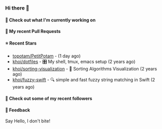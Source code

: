 ### Hi there 👋

#### 👷 Check out what I'm currently working on

#### 🔨 My recent Pull Requests


#### ⭐ Recent Stars

- [topotam/PetitPotam](https://github.com/topotam/PetitPotam) -  (1 day ago)
- [khoi/dotfiles](https://github.com/khoi/dotfiles) - 🎛 My shell, tmux, emacs setup  (2 years ago)
- [khoi/sorting-visualization](https://github.com/khoi/sorting-visualization) - 🌈 Sorting Algorithms Visualization (2 years ago)
- [khoi/fuzzy-swift](https://github.com/khoi/fuzzy-swift) - 🔍 simple and fast fuzzy string matching in Swift (2 years ago)

#### 👯 Check out some of my recent followers


#### 💬 Feedback

Say Hello, I don't bite!